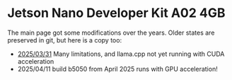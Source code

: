 # Jetson Nano Developer Kit A02 4GB

The main page got some modifications over the years. Older states are preserved in git, but here is a copy too:

- [2025/03/31](./2025-03-31.md) Many limitations, and llama.cpp not yet running with CUDA acceleration
- 2025/04/11 build b5050 from April 2025 runs with GPU acceleration!
